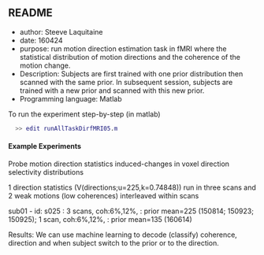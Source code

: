 ## README

 * author: Steeve Laquitaine
 * date: 160424
 * purpose:  run motion direction estimation task in fMRI where the statistical distribution of motion directions and the coherence of the motion change.
 * Description: Subjects are first trained with one prior distribution then scanned with the same prior. In subsequent session, subjects are trained with a new prior and scanned with this new prior. 
 * Programming language: Matlab

To run the experiment step-by-step (in matlab)

```matlab
  >> edit runAllTaskDirfMRI05.m
```

#### Example Experiments

Probe motion direction statistics induced-changes in voxel direction selectivity distributions

1 direction statistics (V(directions;u=225,k=0.74848)) run in three scans and 2 weak motions (low coherences) interleaved within scans

sub01 - id: s025 : 3 scans, coh:6%,12%, : prior mean=225 (150814; 150923; 150925); 1 scan, coh:6%,12%, : prior mean=135 (160614)

Results: We can use machine learning to decode (classify) coherence, direction and when subject switch to the prior or to the direction.



